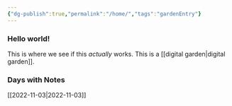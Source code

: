 ```yaml
---
{"dg-publish":true,"permalink":"/home/","tags":"gardenEntry"}
---
```



### Hello world!

This is where we see if this *actually* works. This is a [[digital garden\|digital garden]].

### Days with Notes
[[2022-11-03\|2022-11-03]]

